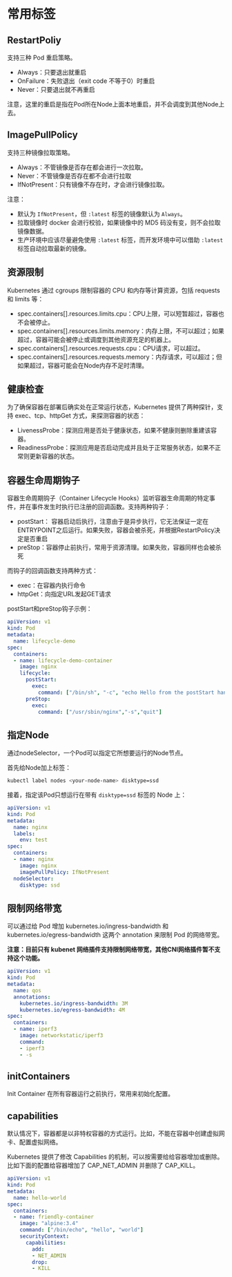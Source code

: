 # 常用标签

## RestartPoliy

支持三种 Pod 重启策略。

- Always：只要退出就重启
- OnFailure：失败退出（exit code 不等于0）时重启
- Never：只要退出就不再重启

注意，这里的重启是指在Pod所在Node上面本地重启，并不会调度到其他Node上去。

## ImagePullPolicy

支持三种镜像拉取策略。

- Always：不管镜像是否存在都会进行一次拉取。
- Never：不管镜像是否存在都不会进行拉取
- IfNotPresent：只有镜像不存在时，才会进行镜像拉取。

注意：

- 默认为 `IfNotPresent`，但 `:latest` 标签的镜像默认为 `Always`。
- 拉取镜像时 docker 会进行校验，如果镜像中的 MD5 码没有变，则不会拉取镜像数据。
- 生产环境中应该尽量避免使用 `:latest` 标签，而开发环境中可以借助 `:latest` 标签自动拉取最新的镜像。

## 资源限制

Kubernetes 通过 cgroups 限制容器的 CPU 和内存等计算资源，包括 requests 和 limits 等：

- spec.containers[].resources.limits.cpu：CPU上限，可以短暂超过，容器也不会被停止。
- spec.containers[].resources.limits.memory：内存上限，不可以超过；如果超过，容器可能会被停止或调度到其他资源充足的机器上。
- spec.containers[].resources.requests.cpu：CPU请求，可以超过。
- spec.containers[].resources.requests.memory：内存请求，可以超过；但如果超过，容器可能会在Node内存不足时清理。

## 健康检查

为了确保容器在部署后确实处在正常运行状态，Kubernetes 提供了两种探针，支持 exec、tcp、httpGet 方式，来探测容器的状态：

- LivenessProbe：探测应用是否处于健康状态，如果不健康则删除重建该容器。
- ReadinessProbe：探测应用是否启动完成并且处于正常服务状态，如果不正常则更新容器的状态。

## 容器生命周期钩子

容器生命周期钩子（Container Lifecycle Hooks）监听容器生命周期的特定事件，并在事件发生时执行已注册的回调函数。支持两种钩子：

- postStart： 容器启动后执行，注意由于是异步执行，它无法保证一定在ENTRYPOINT之后运行。如果失败，容器会被杀死，并根据RestartPolicy决定是否重启
- preStop：容器停止前执行，常用于资源清理。如果失败，容器同样也会被杀死

而钩子的回调函数支持两种方式：

- exec：在容器内执行命令
- httpGet：向指定URL发起GET请求

postStart和preStop钩子示例：

```yaml
apiVersion: v1
kind: Pod
metadata:
  name: lifecycle-demo
spec:
  containers:
  - name: lifecycle-demo-container
    image: nginx
    lifecycle:
      postStart:
        exec:
          command: ["/bin/sh", "-c", "echo Hello from the postStart handler > /usr/share/message"]
      preStop:
        exec:
          command: ["/usr/sbin/nginx","-s","quit"]
```

## 指定Node

通过nodeSelector，一个Pod可以指定它所想要运行的Node节点。

首先给Node加上标签：

```sh
kubectl label nodes <your-node-name> disktype=ssd
```

接着，指定该Pod只想运行在带有 `disktype=ssd` 标签的 Node 上：

```yaml
apiVersion: v1
kind: Pod
metadata:
  name: nginx
  labels:
    env: test
spec:
  containers:
  - name: nginx
    image: nginx
    imagePullPolicy: IfNotPresent
  nodeSelector:
    disktype: ssd
```

## 限制网络带宽

可以通过给 Pod 增加 kubernetes.io/ingress-bandwidth 和 kubernetes.io/egress-bandwidth 这两个 annotation 来限制 Pod 的网络带宽。

**注意：目前只有 kubenet 网络插件支持限制网络带宽，其他CNI网络插件暂不支持这个功能。**

```yaml
apiVersion: v1
kind: Pod
metadata:
  name: qos
  annotations:
    kubernetes.io/ingress-bandwidth: 3M
    kubernetes.io/egress-bandwidth: 4M
spec:
  containers:
  - name: iperf3
    image: networkstatic/iperf3
    command:
    - iperf3
    - -s
```

## initContainers

Init Container 在所有容器运行之前执行，常用来初始化配置。

## capabilities

默认情况下，容器都是以非特权容器的方式运行。比如，不能在容器中创建虚拟网卡、配置虚拟网络。

Kubernetes 提供了修改 Capabilities 的机制，可以按需要给给容器增加或删除。比如下面的配置给容器增加了 CAP_NET_ADMIN 并删除了 CAP_KILL。

```yaml
apiVersion: v1
kind: Pod
metadata:
  name: hello-world
spec:
  containers:
  - name: friendly-container
    image: "alpine:3.4"
    command: ["/bin/echo", "hello", "world"]
    securityContext:
      capabilities:
        add:
        - NET_ADMIN
        drop:
        - KILL
```

